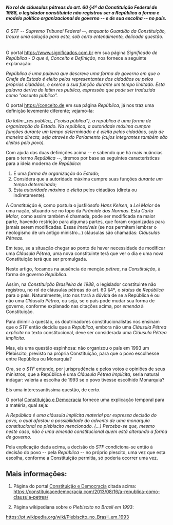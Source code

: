 
##### No rol de cláusulas pétreas do art. 60 §4º da Constituição Federal de 1988, o legislador constituinte não registrou ser a *República* a forma e modelo político organizacional de governo -- e de sua escolha -- no país. 

###### O STF -- Supremo Tribunal Federal --, enquanto *Guardião da Constituição*, trouxe uma solução para esta, sob certo entendimento, delicada questão.

O portal https://www.significados.com.br em sua página _Significado de República - O que é, Conceito e Definição_, nos fornece a seguinte explanação:

<cite>
  República é uma palavra que descreve uma forma de governo em que o Chefe de Estado é eleito pelos representantes dos cidadãos ou pelos próprios cidadãos, e exerce a sua função durante um tempo limitado. Esta palavra deriva do latim res publica, expressão que pode ser traduzida como "assunto público".
</cite>

O portal https://conceito.de em sua página _República_, já nos traz uma definição levemente diferente; vejamo-la:

<cite>
  Do latim _res publĭca_ (“coisa pública”), a república é uma forma de organização do Estado. Na república, a autoridade máxima cumpre funções durante um tempo determinado e é eleita pelos cidadãos, seja de maneira directa, seja através do Parlamento (cujos integrantes também são eleitos pelo povo).
</cite>

Com ajuda das duas definições acima -- e sabendo que há mais nuâncias para o termo _República_ --, tiremos por base as seguintes características para a ideia moderna de _República_:

1. É uma _forma de organização_ do *Estado*;
2. Considera que a autoridade máxima cumpre suas funções _durante um tempo determinado_;
3. Esta _autoridade máxima_ é *eleita* pelos cidadãos (direta ou indiretamente).


A *Constituição* é, como postula o jusfilósofo _Hans Kelsen_, a _Lei Maior_ de uma nação, situando-se no topo da *Pirâmide das Normas*. Esta _Carta Maior_, como assim também é chamada, pode ser modificada na maior parte, havendo restrição para algumas partes, que foram organizadas para jamais serem modificadas. Essas _imexíveis_ (se nos permitem lembrar o neologismo de um antigo ministro...) cláusulas são chamadas: _Cláusulas Pétreas_.

Em tese, se a situação chegar ao ponto de haver necessidade de modificar uma _Cláusula Pétrea_, uma nova constituinte terá que ver o dia e uma nova Constituição terá que ser promulgada.

Neste artigo, focamos na ausência de menção _pétrea_, na *Constituição*, à forma de governo *República*.

Assim, na *Constituição Brasileira de 1988*, o legislador constituinte não registrou, no rol de cláusulas pétreas do art. 60 §4º, o _status_ de *República* para o país.  Naturalmente, isto nos trará a dúvida de se a República é ou não uma _Cláusula Pétrea_, ou seja, se o país pode mudar sua forma de governo, conforme explanado nas citações acima, por _emenda_ à Constituição.

Para dirimir a questão, os doutrinadores constitucionalistas nos ensinam que o *STF* então decidiu que a *República*, embora não uma _Cláusula Pétrea_ *explícita* no texto constitucional, deve ser considerada uma _Cláusula Pétrea_ *implícita*.

Mas, eis uma questão espinhosa: não organizou o país em 1993 um Plebiscito, previsto na própria Constituição, para que o povo escolhesse entre República ou Monarquia?

Ora, se o *STF* entende, por jurisprudência e pelos votos e opiniões de seus ministros, que a República é uma _Cláusula Pétrea_ *implícita*, seria natural indagar: valeria a escolha de 1993 se o povo tivesse escolhido Monarquia?

Eis uma interessantíssima questão, de certo.

O portal [Constituição e Democracia][1] fornece uma explicação temporal para a matéria, qual seja:

<cite>
  A República é uma cláusula implícita material por expressa decisão do povo, o qual afastou a possibilidade do advento de uma monarquia constitucional no plebiscito mencionado. (...) Perceba-se que, mesmo neste caso, não é uma emenda constitucional quem está alterando a forma de governo.
</cite>

Pela explicação dada acima, a decisão do *STF* condiciona-se então à decisão do povo -- pela *República* -- no próprio plescito, uma vez que esta escolha, conforme a Constituição permitia, só poderia ocorrer uma vez.


Mais informações:
-----------------

1) Página do portal [Constituição e Democracia][1] citada acima:
https://constituicaoedemocracia.com/2013/08/16/a-republica-como-clausula-petrea/

[1]: https://constituicaoedemocracia.com/2013/08/16/a-republica-como-clausula-petrea/


2) Página wikipediana sobre o *Plebiscito no Brasil em 1993*:

https://pt.wikipedia.org/wiki/Plebiscito_no_Brasil_em_1993
